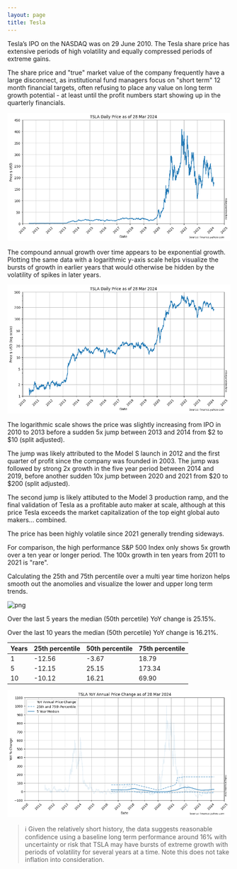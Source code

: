 ```yaml
---
layout: page
title: Tesla
---
```


Tesla’s IPO on the NASDAQ was on 29 June 2010. The Tesla share price has extensive periods of high volatility and equally compressed periods of extreme gains.

The share price and "true" market value of the company frequently have a large disconnect, as institutional fund managers focus on "short term" 12 month financial targets, often refusing to place any value on long term growth potential - at least until the profit numbers start showing up in the quarterly financials.


    
![png](images/tsla-prices_5_0.png)
    


The compound annual growth over time appears to be exponential growth. Plotting the same data with a logarithmic y-axis scale helps visualize the bursts of growth in earlier years that would otherwise be hidden by the volatility of spikes in later years.


    
![png](images/tsla-prices_7_0.png)
    


The logarithmic scale shows the price was slightly increasing from IPO in 2010 to 2013 before a sudden 5x jump between 2013 and 2014 from $2 to $10 (split adjusted).

The jump was likely attributed to the Model S launch in 2012 and the first quarter of profit since the company was founded in 2003. The jump was followed by strong 2x growth in the five year period between 2014 and 2019, before another sudden 10x jump between 2020 and 2021 from $20 to $200 (split adjusted).

The second jump is likely attibuted to the Model 3 production ramp, and the final validation of Tesla as a profitable auto maker at scale, although at this price Tesla exceeds the market capitalization of the top eight global auto makers... combined.

The price has been highly volatile since 2021 generally trending sideways.

For comparison, the high performance S&P 500 Index only shows 5x growth over a ten year or longer period. The 100x growth in ten years from 2011 to 2021 is "rare".



Calculating the 25th and 75th percentile over a multi year time horizon helps smooth out the anomolies and visualize the lower and upper long term trends.
    



    
![png](images/tsla-prices_11_0.png)
    




Over the last 5 years the median (50th percetile) YoY change is 25.15%.

Over the last 10 years the median (50th percetile) YoY change is 16.21%.
    





<style type="text/css">
</style>
<table id="T_83aba">
  <thead>
    <tr>
      <th id="T_83aba_level0_col0" class="col_heading level0 col0" >Years</th>
      <th id="T_83aba_level0_col1" class="col_heading level0 col1" >25th percentile</th>
      <th id="T_83aba_level0_col2" class="col_heading level0 col2" >50th percentile</th>
      <th id="T_83aba_level0_col3" class="col_heading level0 col3" >75th percentile</th>
    </tr>
  </thead>
  <tbody>
    <tr>
      <td id="T_83aba_row0_col0" class="data row0 col0" >1</td>
      <td id="T_83aba_row0_col1" class="data row0 col1" >-12.56</td>
      <td id="T_83aba_row0_col2" class="data row0 col2" >-3.67</td>
      <td id="T_83aba_row0_col3" class="data row0 col3" >18.79</td>
    </tr>
    <tr>
      <td id="T_83aba_row1_col0" class="data row1 col0" >5</td>
      <td id="T_83aba_row1_col1" class="data row1 col1" >-12.15</td>
      <td id="T_83aba_row1_col2" class="data row1 col2" >25.15</td>
      <td id="T_83aba_row1_col3" class="data row1 col3" >173.34</td>
    </tr>
    <tr>
      <td id="T_83aba_row2_col0" class="data row2 col0" >10</td>
      <td id="T_83aba_row2_col1" class="data row2 col1" >-10.12</td>
      <td id="T_83aba_row2_col2" class="data row2 col2" >16.21</td>
      <td id="T_83aba_row2_col3" class="data row2 col3" >69.90</td>
    </tr>
  </tbody>
</table>





    
![png](images/tsla-prices_13_0.png)
    




> ℹ Given the relatively short history, the data suggests reasonable confidence using a baseline long term performance around 16% with uncertainty or risk that TSLA may have bursts of extreme growth with periods of volatility for several years at a time. Note this does not take inflation into consideration.


